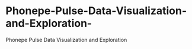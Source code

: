 # Phonepe-Pulse-Data-Visualization-and-Exploration-
Phonepe Pulse Data Visualization and Exploration
